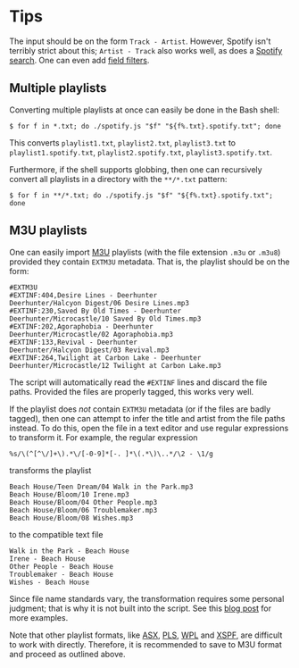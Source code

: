 Tips
====

The input should be on the form `Track - Artist`. However, Spotify isn't terribly strict about this; `Artist - Track` also works well, as does a [Spotify search](https://support.spotify.com/us/using_spotify/search_play/advanced-search1/). One can even add [field filters](https://developer.spotify.com/web-api/search-item/).

Multiple playlists
------------------

Converting multiple playlists at once can easily be done in the Bash shell:

    $ for f in *.txt; do ./spotify.js "$f" "${f%.txt}.spotify.txt"; done

This converts `playlist1.txt`, `playlist2.txt`, `playlist3.txt` to `playlist1.spotify.txt`, `playlist2.spotify.txt`, `playlist3.spotify.txt`.

Furthermore, if the shell supports globbing, then one can recursively convert all playlists in a directory with the `**/*.txt` pattern:

    $ for f in **/*.txt; do ./spotify.js "$f" "${f%.txt}.spotify.txt"; done

M3U playlists
-------------

One can easily import [M3U](https://en.wikipedia.org/wiki/M3U) playlists (with the file extension `.m3u` or `.m3u8`) provided they contain `EXTM3U` metadata. That is, the playlist should be on the form:

    #EXTM3U
    #EXTINF:404,Desire Lines - Deerhunter
    Deerhunter/Halcyon Digest/06 Desire Lines.mp3
    #EXTINF:230,Saved By Old Times - Deerhunter
    Deerhunter/Microcastle/10 Saved By Old Times.mp3
    #EXTINF:202,Agoraphobia - Deerhunter
    Deerhunter/Microcastle/02 Agoraphobia.mp3
    #EXTINF:133,Revival - Deerhunter
    Deerhunter/Halcyon Digest/03 Revival.mp3
    #EXTINF:264,Twilight at Carbon Lake - Deerhunter
    Deerhunter/Microcastle/12 Twilight at Carbon Lake.mp3

The script will automatically read the `#EXTINF` lines and discard the file paths. Provided the files are properly tagged, this works very well.

If the playlist does *not* contain `EXTM3U` metadata (or if the files are badly tagged), then one can attempt to infer the title and artist from the file paths instead. To do this, open the file in a text editor and use regular expressions to transform it. For example, the regular expression

    %s/\(^[^\/]+\).*\/[-0-9]*[-. ]*\(.*\)\..*/\2 - \1/g

transforms the playlist

    Beach House/Teen Dream/04 Walk in the Park.mp3
    Beach House/Bloom/10 Irene.mp3
    Beach House/Bloom/04 Other People.mp3
    Beach House/Bloom/06 Troublemaker.mp3
    Beach House/Bloom/08 Wishes.mp3

to the compatible text file

    Walk in the Park - Beach House
    Irene - Beach House
    Other People - Beach House
    Troublemaker - Beach House
    Wishes - Beach House

Since file name standards vary, the transformation requires some personal judgment; that is why it is not built into the script. See this [blog post](https://epsil.github.io/2013/11/23/) for more examples.

Note that other playlist formats, like [ASX](https://en.wikipedia.org/wiki/Advanced_Stream_Redirector), [PLS](https://en.wikipedia.org/wiki/PLS_%28file_format%29), [WPL](https://en.wikipedia.org/wiki/Windows_Media_Player_Playlist) and [XSPF](https://en.wikipedia.org/wiki/XML_Shareable_Playlist_Format), are difficult to work with directly. Therefore, it is recommended to save to M3U format and proceed as outlined above.
